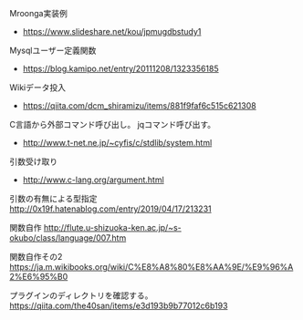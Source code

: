 Mroonga実装例

- https://www.slideshare.net/kou/jpmugdbstudy1

Mysqlユーザー定義関数

- https://blog.kamipo.net/entry/20111208/1323356185

Wikiデータ投入

- https://qiita.com/dcm_shiramizu/items/881f9faf6c515c621308


C言語から外部コマンド呼び出し。
jqコマンド呼び出す。
- http://www.t-net.ne.jp/~cyfis/c/stdlib/system.html


引数受け取り
- http://www.c-lang.org/argument.html


引数の有無による型指定
http://0x19f.hatenablog.com/entry/2019/04/17/213231


関数自作
http://flute.u-shizuoka-ken.ac.jp/~s-okubo/class/language/007.htm


関数自作その2
https://ja.m.wikibooks.org/wiki/C%E8%A8%80%E8%AA%9E/%E9%96%A2%E6%95%B0


プラグインのディレクトリを確認する。
https://qiita.com/the40san/items/e3d193b9b77012c6b193
